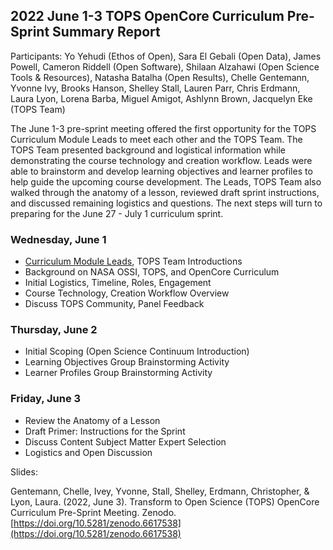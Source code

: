## 2022 June 1-3 TOPS OpenCore Curriculum Pre-Sprint Summary Report

Participants: Yo Yehudi (Ethos of Open), Sara El Gebali (Open Data), James Powell, Cameron Riddell (Open Software), Shilaan Alzahawi (Open Science Tools & Resources), Natasha Batalha (Open Results), Chelle Gentemann, Yvonne Ivy, Brooks Hanson, Shelley Stall, Lauren Parr, Chris Erdmann, Laura Lyon, Lorena Barba, Miguel Amigot, Ashlynn Brown, Jacquelyn Eke (TOPS Team)
 
The June 1-3 pre-sprint meeting offered the first opportunity for the TOPS Curriculum Module Leads to meet each other and the TOPS Team. The TOPS Team presented background and logistical information while demonstrating the course technology and creation workflow. Leads were able to brainstorm and develop learning objectives and learner profiles to help guide the upcoming course development. The Leads, TOPS Team also walked through the anatomy of a lesson, reviewed draft sprint instructions, and discussed remaining logistics and questions. The next steps will turn to preparing for the June 27 - July 1 curriculum sprint.
 
### Wednesday, June 1
 
- [Curriculum Module Leads](./../../OpenCore_leads.md), TOPS Team Introductions
- Background on NASA OSSI, TOPS, and OpenCore Curriculum
- Initial Logistics, Timeline, Roles, Engagement
- Course Technology, Creation Workflow Overview
- Discuss TOPS Community, Panel Feedback


### Thursday, June 2
 
- Initial Scoping (Open Science Continuum Introduction)
- Learning Objectives Group Brainstorming Activity
- Learner Profiles Group Brainstorming Activity
 
 
### Friday, June 3
 
- Review the Anatomy of a Lesson
- Draft Primer: Instructions for the Sprint
- Discuss Content Subject Matter Expert Selection
- Logistics and Open Discussion

Slides: 

Gentemann, Chelle, Ivey, Yvonne, Stall, Shelley, Erdmann, Christopher, & Lyon, Laura. (2022, June 3). Transform to Open Science (TOPS) OpenCore Curriculum Pre-Sprint Meeting. Zenodo. [https://doi.org/10.5281/zenodo.6617538](https://doi.org/10.5281/zenodo.6617538)

